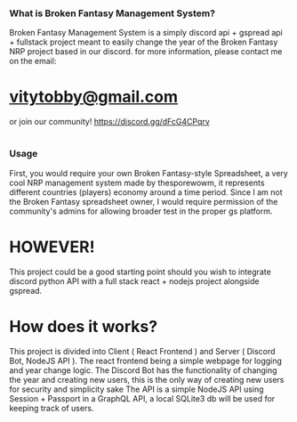 ### What is Broken Fantasy Management System? ###

Broken Fantasy Management System is a simply discord api + gspread api + fullstack project meant to easily change the year of the Broken Fantasy NRP project based in our discord.
for more information, please contact me on the email: 
# vitytobby@gmail.com
or join our community!
https://discord.gg/dFcG4CPqrv
# 

### Usage ###

First, you would require your own Broken Fantasy-style Spreadsheet, a very cool NRP management system made by thesporewowm, it represents different countries (players) economy around a time period.
Since I am not the Broken Fantasy spreadsheet owner, I would require permission of the community's admins for allowing broader test in the proper gs platform.

# HOWEVER! #

This project could be a good starting point should you wish to integrate discord python API with a full stack react + nodejs project alongside gspread.

# How does it works? #

This project is divided into Client ( React Frontend ) and Server ( Discord Bot, NodeJS API ). 
The react frontend being a simple webpage for logging and year change logic. 
The Discord Bot has the functionality of changing the year and creating new users, this is the only way of creating new users for security and simplicity sake
The API is a simple NodeJS API using Session + Passport in a GraphQL API, a local SQLite3 db will be used for keeping track of users.
